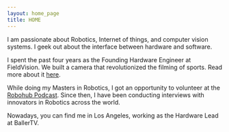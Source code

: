 ```yaml
---
layout: home_page
title: HOME
---
```


I am passionate about Robotics, Internet of things, and computer vision systems. I geek out about the interface between hardware and software.

I spent the past four years as the Founding Hardware Engineer at FieldVision. We built a camera that revolutionized the filming of sports. Read more about it [here](/F1_camera).

While doing my Masters in Robotics, I got an opportunity to volunteer at the [Robohub Podcast](https://robohub.org/podcast/). Since then, I have been conducting interviews with innovators in Robotics across the world.

Nowadays, you can find me in Los Angeles, working as the Hardware Lead at BallerTV.
